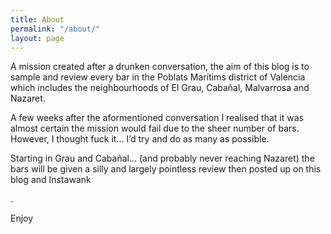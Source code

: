 ```yaml
---
title: About
permalink: "/about/"
layout: page
---
```


A mission created after a drunken conversation, the aim of this blog is to sample and review every bar in the Poblats Marítims district of Valencia which includes the neighbourhoods of El Grau, Cabañal, Malvarrosa and Nazaret.

A few weeks after the aformentioned conversation I realised that it was almost certain the mission would fail due to the sheer number of bars. However, I thought fuck it… I’d try and do as many as possible.

Starting in Grau and Cabañal… (and probably never reaching Nazaret) the bars will be given a silly and largely pointless review then posted up on this blog and Instawank

.

Enjoy